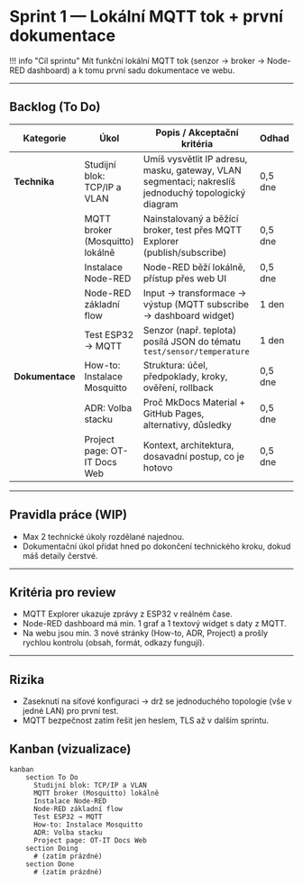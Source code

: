 
# Sprint 1 — Lokální MQTT tok + první dokumentace

!!! info "Cíl sprintu"
  Mít funkční lokální MQTT tok (senzor → broker → Node-RED dashboard) a k tomu první sadu dokumentace ve webu.

---

## Backlog (To Do)

| Kategorie      | Úkol                         | Popis / Akceptační kritéria | Odhad |
|----------------|------------------------------|-----------------------------|-------|
| **Technika**   | Studijní blok: TCP/IP a VLAN | Umíš vysvětlit IP adresu, masku, gateway, VLAN segmentaci; nakreslíš jednoduchý topologický diagram | 0,5 dne |
|                | MQTT broker (Mosquitto) lokálně | Nainstalovaný a běžící broker, test přes MQTT Explorer (publish/subscribe) | 0,5 dne |
|                | Instalace Node-RED          | Node-RED běží lokálně, přístup přes web UI | 0,5 dne |
|                | Node-RED základní flow      | Input → transformace → výstup (MQTT subscribe → dashboard widget) | 1 den |
|                | Test ESP32 → MQTT           | Senzor (např. teplota) posílá JSON do tématu `test/sensor/temperature` | 1 den |
| **Dokumentace**| How-to: Instalace Mosquitto  | Struktura: účel, předpoklady, kroky, ověření, rollback | 0,5 dne |
|                | ADR: Volba stacku           | Proč MkDocs Material + GitHub Pages, alternativy, důsledky | 0,5 dne |
|                | Project page: OT-IT Docs Web| Kontext, architektura, dosavadní postup, co je hotovo | 0,5 dne |

---

## Pravidla práce (WIP)

- Max 2 technické úkoly rozdělané najednou.
- Dokumentační úkol přidat hned po dokončení technického kroku, dokud máš detaily čerstvé.

---

## Kritéria pro review

- MQTT Explorer ukazuje zprávy z ESP32 v reálném čase.
- Node-RED dashboard má min. 1 graf a 1 textový widget s daty z MQTT.
- Na webu jsou min. 3 nové stránky (How-to, ADR, Project) a prošly rychlou kontrolu (obsah, formát, odkazy fungují).

---

## Rizika

- Zaseknutí na síťové konfiguraci → drž se jednoduchého topologie (vše v jedné LAN) pro první test.
- MQTT bezpečnost zatím řešit jen heslem, TLS až v dalším sprintu.

## Kanban (vizualizace)

```mermaid
kanban
    section To Do
      Studijní blok: TCP/IP a VLAN
      MQTT broker (Mosquitto) lokálně
      Instalace Node-RED
      Node-RED základní flow
      Test ESP32 → MQTT
      How-to: Instalace Mosquitto
      ADR: Volba stacku
      Project page: OT-IT Docs Web
    section Doing
      # (zatím prázdné)
    section Done
      # (zatím prázdné)
